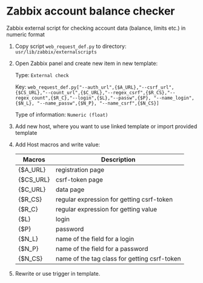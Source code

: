 # Zabbix account balance checker
Zabbix external script for checking account data (balance, limits etc.) in numeric format

1. Copy script `web_request_def.py` to directory: `usr/lib/zabbix/externalscripts`

2. Open Zabbix panel and create new item in new template:
    
    Type: `External check`
    
    Key: `web_request_def.py["--auth_url",{$A_URL},"--csrf_url",{$CS_URL},"--count_url",{$C_URL},"--regex_csrf",{$R_CS},"--regex_count",{$R_C},"--login",{$L},"--passw",{$P}, "--name_login",{$N_L}, "--name_passw",{$N_P}, "--name_csrf",{$N_CS}]`
    
    Type of information: `Numeric (float)`

3. Add new host, where you want to use linked template or import provided template

4. Add Host macros and write value:

    |Macros|Description|
    |------|-----------|
    |{$A_URL} | registration page |
    |{$CS_URL} | csrf-token page |
    |{$C_URL} | data page |
    |{$R_CS} | regular expression for getting csrf-token |
    |{$R_C} | regular expression for getting value |
    |{$L} | login |
    |{$P} | password |
    |{$N_L} | name of the field for a login |
    |{$N_P}| name of the field for a password |
    |{$N_CS} | name of the tag class for getting csrf-token |

5. Rewrite or use trigger in template. 